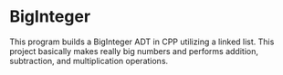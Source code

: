# BigInteger
This program builds a BigInteger ADT in CPP utilizing a linked list. This project basically makes really big numbers and performs addition, subtraction, and multiplication operations.
